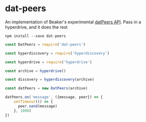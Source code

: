 # dat-peers
An implementation of Beaker's experimental [datPeers API](https://beakerbrowser.com/docs/apis/experimental-datpeers). Pass in a hyperdrive, and it does the rest

```
npm install --save dat-peers
```

```js
const DatPeers = require('dat-peers')

const hyperdiscovery = require('hyperdiscovery')

const hyperdrive = require('hyperdrive')

const archive = hyperdrive()

const discovery = hyperdiscovery(archive)

const datPeers = new DatPeers(archive)

datPeers.on('message', ({message, peer}) => {
    setTimeout(() => {
      peer.send(message)
    }, 1000)
})
```
